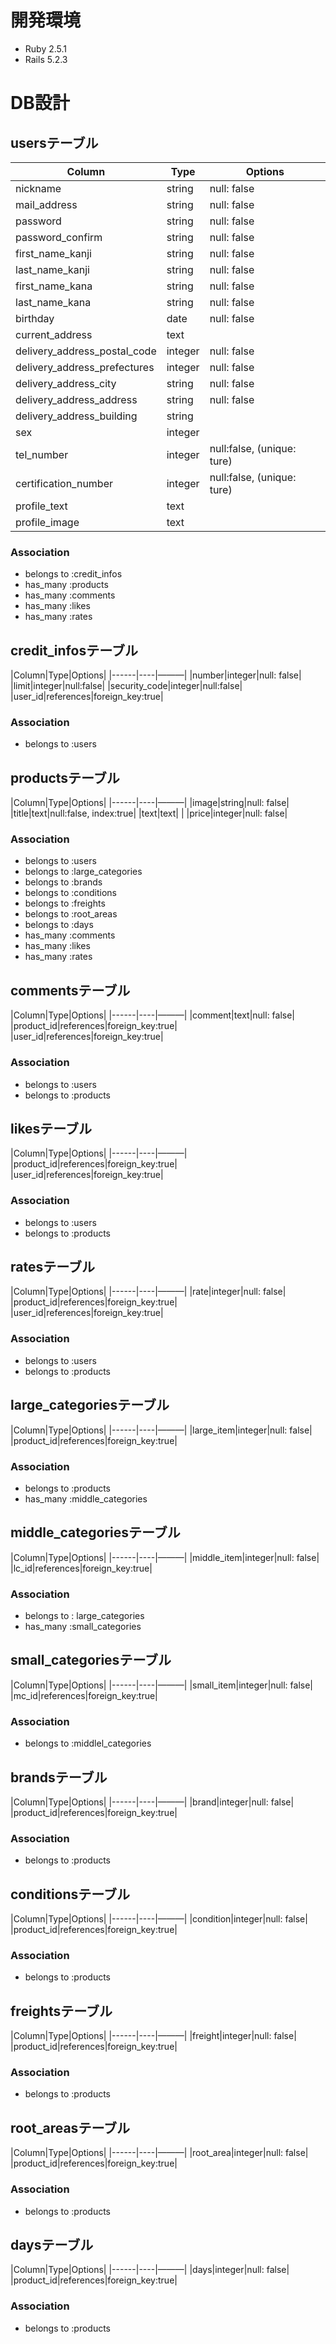 # 開発環境
- Ruby 2.5.1
- Rails 5.2.3

# DB設計
## usersテーブル

|Column|Type|Options|
|------|----|-------|
|nickname|string|null: false|
|mail_address|string|null: false|
|password|string|null: false|
|password_confirm|string|null: false|
|first_name_kanji|string|null: false|
|last_name_kanji|string|null: false|
|first_name_kana|string|null: false|
|last_name_kana|string|null: false|
|birthday|date|null: false|
|current_address|text| |
|delivery_address_postal_code|integer|null: false|
|delivery_address_prefectures|integer|null: false|
|delivery_address_city|string|null: false|
|delivery_address_address|string|null: false|
|delivery_address_building|string| |
|sex|integer| |
|tel_number|integer|null:false, (unique: ture)|
|certification_number|integer|null:false, (unique: ture)|
|profile_text|text| |
|profile_image|text| |

### Association
- belongs to :credit_infos
- has_many :products
- has_many :comments
- has_many :likes
- has_many :rates


## credit_infosテーブル

|Column|Type|Options|
|------|----|———|
|number|integer|null: false|
|limit|integer|null:false|
|security_code|integer|null:false|
|user_id|references|foreign_key:true|

### Association
- belongs to :users


## productsテーブル

|Column|Type|Options|
|------|----|———|
|image|string|null: false|
|title|text|null:false, index:true|
|text|text| |
|price|integer|null: false|

### Association
- belongs to :users
- belongs to :large_categories
- belongs to :brands
- belongs to :conditions
- belongs to :freights
- belongs to :root_areas
- belongs to :days
- has_many :comments
- has_many :likes
- has_many :rates


## commentsテーブル

|Column|Type|Options|
|------|----|———|
|comment|text|null: false|
|product_id|references|foreign_key:true|
|user_id|references|foreign_key:true|

### Association
- belongs to :users
- belongs to :products


## likesテーブル

|Column|Type|Options|
|------|----|———|
|product_id|references|foreign_key:true|
|user_id|references|foreign_key:true|

### Association
- belongs to :users
- belongs to :products


## ratesテーブル

|Column|Type|Options|
|------|----|———|
|rate|integer|null: false|
|product_id|references|foreign_key:true|
|user_id|references|foreign_key:true|

### Association
- belongs to :users
- belongs to :products


## large_categoriesテーブル

|Column|Type|Options|
|------|----|———|
|large_item|integer|null: false|
|product_id|references|foreign_key:true|

### Association
- belongs to :products
- has_many :middle_categories


## middle_categoriesテーブル

|Column|Type|Options|
|------|----|———|
|middle_item|integer|null: false|
|lc_id|references|foreign_key:true|

### Association
- belongs to : large_categories
- has_many :small_categories


## small_categoriesテーブル

|Column|Type|Options|
|------|----|———|
|small_item|integer|null: false|
|mc_id|references|foreign_key:true|

### Association
- belongs to :middlel_categories


## brandsテーブル

|Column|Type|Options|
|------|----|———|
|brand|integer|null: false|
|product_id|references|foreign_key:true|

### Association
- belongs to :products


## conditionsテーブル

|Column|Type|Options|
|------|----|———|
|condition|integer|null: false|
|product_id|references|foreign_key:true|

### Association
- belongs to :products


## freightsテーブル

|Column|Type|Options|
|------|----|———|
|freight|integer|null: false|
|product_id|references|foreign_key:true|

### Association
- belongs to :products


## root_areasテーブル

|Column|Type|Options|
|------|----|———|
|root_area|integer|null: false|
|product_id|references|foreign_key:true|

### Association
- belongs to :products


## daysテーブル

|Column|Type|Options|
|------|----|———|
|days|integer|null: false|
|product_id|references|foreign_key:true|

### Association
- belongs to :products